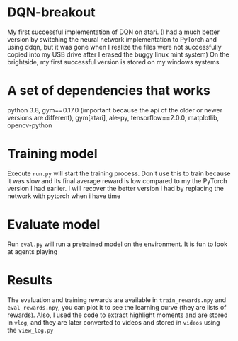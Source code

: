 # DQN-breakout
My first successful implementation of DQN on atari. (I had a much better version by switching the neural network implementation to PyTorch and using ddqn, but it was gone when I realize the files were not successfully copied into my USB drive after I erased the buggy linux mint system) On the brightside, my first successful version is stored on my windows systems

# A set of dependencies that works
python 3.8, gym==0.17.0 (important because the api of the older or newer versions are different), gym[atari], ale-py, tensorflow==2.0.0, matplotlib, opencv-python

# Training model
Execute `run.py` will start the training process. Don't use this to train because it was slow and its final average reward is low compared to my the PyTorch version I had earlier. I will recover the better version I had by replacing the network with pytorch when i have time

# Evaluate model
Run `eval.py` will run a pretrained model on the environment. It is fun to look at agents playing

# Results
The evaluation and training rewards are available in `train_rewards.npy` and `eval_rewards.npy`, you can plot it to see the learning curve (they are lists of rewards). Also, I used the code to extract highlight moments and are stored in `vlog`, and they are later converted to videos and stored in `videos` using the `view_log.py`


